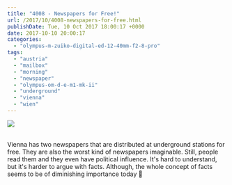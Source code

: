 ```yaml
---
title: "4008 - Newspapers for Free!"
url: /2017/10/4008-newspapers-for-free.html
publishDate: Tue, 10 Oct 2017 18:00:17 +0000
date: 2017-10-10 20:00:17
categories: 
  - "olympus-m-zuiko-digital-ed-12-40mm-f2-8-pro"
tags: 
  - "austria"
  - "mailbox"
  - "morning"
  - "newspaper"
  - "olympus-om-d-e-m1-mk-ii"
  - "underground"
  - "vienna"
  - "wien"
---
```

<div class="container">
<div class="center"><a target="_blank" href="https://d25zfm9zpd7gm5.cloudfront.net/1200x1200/2017/20170327_065201_lr.jpg"><img class="webfeedsFeaturedVisual" src="https://d25zfm9zpd7gm5.cloudfront.net/0600x0600/2017/20170327_065201_lr.jpg" /></a></div>
</div>
<br />

Vienna has two newspapers that are distributed at underground stations for free. They are also the worst kind of newspapers imaginable. Still, people read them and they even have political influence. It's hard to understand, but it's harder to argue with facts. Although, the whole concept of facts seems to be of diminishing importance today 🙂
